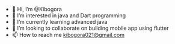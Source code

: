 - 👋 Hi, I’m @Kibogora
- 👀 I’m interested in java and Dart programming
- 🌱 I’m currently learning advanced java
- 💞️ I’m looking to collaborate on building mobile app using flutter
- 📫 How to reach me kibogora021@gmail.com

<!---
Kibogora/Kibogora is a ✨ special ✨ repository because its `README.md` (this file) appears on your GitHub profile.
You can click the Preview link to take a look at your changes.
--->
